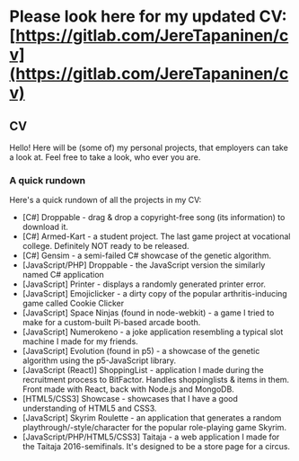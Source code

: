 # Please look here for my updated CV: [https://gitlab.com/JereTapaninen/cv](https://gitlab.com/JereTapaninen/cv)

## CV
Hello! Here will be (some of) my personal projects, that employers can take a look at. Feel free to take a look, who ever you are.

### A quick rundown
Here's a quick rundown of all the projects in my CV:
* [C#] Droppable - drag & drop a copyright-free song (its information) to download it.
* [C#] Armed-Kart - a student project. The last game project at vocational college. Definitely NOT ready to be released.
* [C#] Gensim - a semi-failed C# showcase of the genetic algorithm.
* [JavaScript/PHP] Droppable - the JavaScript version the similarly named C# application
* [JavaScript] Printer - displays a randomly generated printer error.
* [JavaScript] Emojiclicker - a dirty copy of the popular arthritis-inducing game called Cookie Clicker
* [JavaScript] Space Ninjas (found in node-webkit) - a game I tried to make for a custom-built Pi-based arcade booth.
* [JavaScript] Numerokeno - a joke application resembling a typical slot machine I made for my friends.
* [JavaScript] Evolution (found in p5) - a showcase of the genetic algorithm using the p5-JavaScript library.
* [JavaScript (React)] ShoppingList - application I made during the recruitment process to BitFactor. Handles shoppinglists & items in them. Front made with React, back with Node.js and MongoDB.
* [HTML5/CSS3] Showcase - showcases that I have a good understanding of HTML5 and CSS3.
* [JavaScript] Skyrim Roulette - an application that generates a random playthrough/-style/character for the popular role-playing game Skyrim.
* [JavaScript/PHP/HTML5/CSS3] Taitaja - a web application I made for the Taitaja 2016-semifinals. It's designed to be a store page for a circus.

